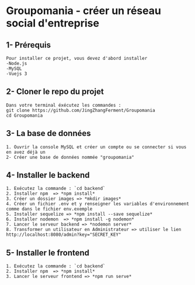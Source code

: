# Groupomania - créer un réseau social d'entreprise

## 1- Prérequis
```
Pour installer ce projet, vous devez d'abord installer
-Node.js
-MySQL
-Vuejs 3
```

## 2- Cloner le repo du projet
```
Dans votre terminal éxécutez les commandes :
git clone https://github.com/JingZhangFerment/Groupomania
cd Groupomania
```

## 3- La base de données
```
1. Ouvrir la console MySQL et créer un compte ou se connecter si vous en avez déjà un
2- Créer une base de données nommée "groupomania"
```

## 4- Installer le backend
```
1. Exécutez la commande : `cd backend`
2. Installer npm  => *npm install*
3. Créer un dossier images => *mkdir images*
4. Créer un fichier .env et y renseigner les variables d'environnement comme dans le fichier env.exemple
5. Installer sequelize => *npm install --save sequelize*
6. Installer nodemon  => *npm install -g nodemon*
7. Lancer le serveur backend => *nodemon server*
8. Transformer un utilisateur en Administrateur => utiliser le lien http://localhost:8080/admin?key="SECRET_KEY"

```

## 5- Installer le frontend
```
1. Exécutez la commande : `cd backend`
2. Installer npm  => *npm install*
3. Lancer le serveur frontend => *npm run serve*
```

